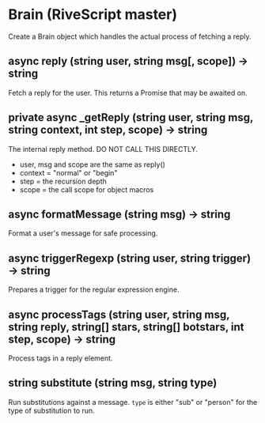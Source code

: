 # Brain (RiveScript master)

Create a Brain object which handles the actual process of fetching a reply.

## async reply (string user, string msg[, scope]) -> string

Fetch a reply for the user. This returns a Promise that may be awaited on.

## private async _getReply (string user, string msg, string context, int step, scope) -> string

The internal reply method. DO NOT CALL THIS DIRECTLY.

* user, msg and scope are the same as reply()
* context = "normal" or "begin"
* step = the recursion depth
* scope = the call scope for object macros

## async formatMessage (string msg) -> string

Format a user's message for safe processing.

## async triggerRegexp (string user, string trigger) -> string

Prepares a trigger for the regular expression engine.

## async processTags (string user, string msg, string reply, string[] stars, string[] botstars, int step, scope) -> string

Process tags in a reply element.

## string substitute (string msg, string type)

Run substitutions against a message. `type` is either "sub" or "person" for
the type of substitution to run.

